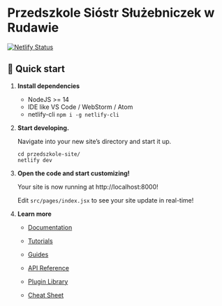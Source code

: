 # Przedszkole Sióstr Służebniczek w Rudawie
[![Netlify Status](https://api.netlify.com/api/v1/badges/7adaabcf-3fa3-4ebe-ac20-d6f8bc48a0d9/deploy-status)](https://app.netlify.com/sites/friendly-cray-005473/deploys)

## 🚀 Quick start

1.  **Install dependencies**

    * NodeJS >= 14
    * IDE like VS Code / WebStorm / Atom
    * netlify-cli `npm i -g netlify-cli`

2.  **Start developing.**

    Navigate into your new site’s directory and start it up.

    ```shell
    cd przedszkole-site/
    netlify dev
    ```

3.  **Open the code and start customizing!**

    Your site is now running at http://localhost:8000!

    Edit `src/pages/index.jsx` to see your site update in real-time!

4.  **Learn more**

    - [Documentation](https://www.gatsbyjs.com/docs/?utm_source=starter&utm_medium=readme&utm_campaign=minimal-starter)

    - [Tutorials](https://www.gatsbyjs.com/tutorial/?utm_source=starter&utm_medium=readme&utm_campaign=minimal-starter)

    - [Guides](https://www.gatsbyjs.com/tutorial/?utm_source=starter&utm_medium=readme&utm_campaign=minimal-starter)

    - [API Reference](https://www.gatsbyjs.com/docs/api-reference/?utm_source=starter&utm_medium=readme&utm_campaign=minimal-starter)

    - [Plugin Library](https://www.gatsbyjs.com/plugins?utm_source=starter&utm_medium=readme&utm_campaign=minimal-starter)

    - [Cheat Sheet](https://www.gatsbyjs.com/docs/cheat-sheet/?utm_source=starter&utm_medium=readme&utm_campaign=minimal-starter)
